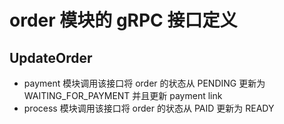 # order 模块的 gRPC 接口定义

## UpdateOrder

- payment 模块调用该接口将 order 的状态从 PENDING 更新为 WAITING_FOR_PAYMENT 并且更新 payment link
- process 模块调用该接口将 order 的状态从 PAID 更新为 READY
